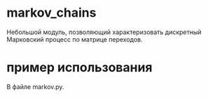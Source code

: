 # markov_chains
Небольшой модуль, позволяющий характеризовать дискретный Марковский процесс по матрице переходов.

# пример использования
В файле markov.py.
